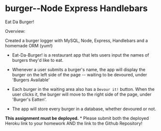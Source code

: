 # burger--Node Express Handlebars

Eat Da Burger!

Overview:

Created a burger logger with MySQL, Node, Express, Handlebars and a homemade ORM (yum!)



* Eat-Da-Burger! is a restaurant app that lets users input the names of burgers they'd like to eat.

* Whenever a user submits a burger's name, the app will display the burger on the left side of the page -- waiting to be devoured, under 'Burgers Available'

* Each burger in the waiting area also has a `Devour it!` button. When the user clicks it, the burger will move to the right side of the page, under 'Burger's Eatten'.

* The app will store every burger in a database, whether devoured or not.



 **This assignment must be deployed.** * Please submit both the deployed Heroku link to your homework AND the link to the Github Repository!

 


